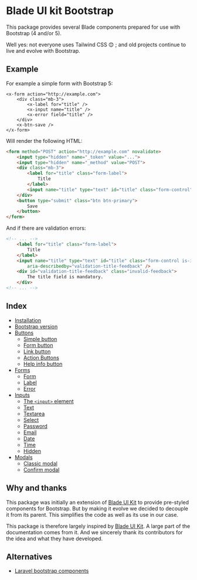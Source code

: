 Blade UI kit Bootstrap
======================

This package provides several Blade components prepared for use with Bootstrap (4 and/or 5).

Well yes: not everyone uses Tailwind CSS 😊 ; and old projects continue to live and evolve with Bootstrap.

Example
-------

For example a simple form with Bootstrap 5:

```blade
<x-form action="http://example.com">
    <div class="mb-3">
        <x-label for="title" />
        <x-input name="title" />
        <x-error field="title" />
    </div>
    <x-btn-save />
</x-form>
```

Will render the following HTML:

```html
<form method="POST" action="http://example.com" novalidate>
    <input type="hidden" name="_token" value="...">
    <input type="hidden" name="_method" value="POST">
    <div class="mb-3">
        <label for="title" class="form-label">
            Title
        </label>
        <input name="title" type="text" id="title" class="form-control" />
    </div>
    <button type="submit" class="btn btn-primary">
        Save
    </button>
</form>
```

And if there are validation errors:

```html
<!-- ... -->
    <label for="title" class="form-label">
        Title
    </label>
    <input name="title" type="text" id="title" class="form-control is-invalid"
        aria-describedby="validation-title-feedback" />
    <div id="validation-title-feedback" class="invalid-feedback">
        The title field is mandatory.
    </div>
<!-- ... -->
```

Index
-----

- [Installation](./docs/installation.md)
- [Bootstrap version](./docs/bootstrap-version.md)
- [Buttons](./docs/buttons/buttons.md)
    - [Simple button](./docs/buttons/simple-button.md)
    - [Form button](./docs/buttons/form-button.md)
    - [Link button](./docs/buttons/link-button.md)
    - [Action Buttons](./docs/buttons/action-buttons.md)
    - [Help info button](./docs/buttons/help-info-button.md)
- [Forms](./docs/forms.md)
    - [Form](./docs/forms.md#form)
    - [Label](./docs/forms.md#label)
    - [Error](./docs/forms.md#error)
- [Inputs](./docs/inputs.md)
    - [The `<input>` element](./docs/inputs/inputs.md#input)
    - [Text](./docs/inputs/text.md)
    - [Textarea](./docs/inputs/textarea.md)
    - [Select](./docs/inputs/select.md)
    - [Password](./docs/inputs/password.md)
    - [Email](./docs/inputs/email.md)
    - [Date](./docs/inputs/date.md)
    - [Time](./docs/inputs/time.md)
    - [Hidden](./docs/inputs/hidden.md)
- [Modals](./docs/modals.md)
    - [Classic modal](./docs/modals.md#classic-modal)
    - [Confirm modal](./docs/modals.md#confirm-modal)

Why and thanks
--------------

This package was initially an extension of [Blade UI Kit](https://blade-ui-kit.com/) to provide pre-styled components for Bootstrap. But by making it evolve we decided to decouple it from its parent. This simplifies the code as well as its use in our case.

This package is therefore largely inspired by [Blade UI Kit](https://blade-ui-kit.com/). A large part of the documentation comes from it. And we sincerely thank its contributors for the idea and what they have developed.

Alternatives
------------

- [Laravel bootstrap components](https://laravel-bootstrap-components.com/)
